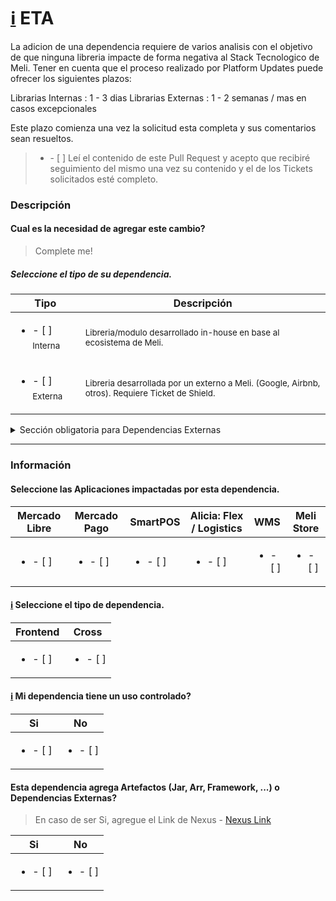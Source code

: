 # [ℹ️](https://github.com/mercadolibre/mobile-dependencies_whitelist/blob/feature/update-readme-frontend-cross/README.md#libreria-frontend-x-cross) ETA

La adicion de una dependencia requiere de varios analisis con el objetivo de que ninguna libreria impacte de forma negativa al Stack Tecnologico de Meli. Tener en cuenta que el proceso realizado por Platform Updates puede ofrecer los siguientes plazos:

Librarias Internas : 1 - 3 dias
Librarias Externas : 1 - 2 semanas / mas en casos excepcionales

Este plazo comienza una vez la solicitud esta completa y sus comentarios sean resueltos.

> <ul><li>- [ ] Leí el contenido de este Pull Request y acepto que recibiré seguimiento del mismo una vez su contenido y el de los Tickets solicitados esté completo.</li></ul>

### Descripción

#### Cual es la necesidad de agregar este cambio?

> Complete me!

##### Seleccione el tipo de su dependencia.

| Tipo | Descripción |
|-----|--------------|
| <ul><li>- [ ] <sub>Interna</sub></li></ul> | <sub>Libreria/modulo desarrollado in-house en base al ecosistema de Meli.</sub>                    |
| <ul><li>- [ ] <sub>Externa</sub></li></ul> | <sub>Libreria desarrollada por un externo a Meli. (Google, Airbnb, otros). Requiere Ticket de Shield.</sub> |

<details>
<summary>Sección obligatoria para Dependencias Externas</summary>

#### [ℹ️](https://sites.google.com/mercadolibre.com/mobile/arquitectura/allowlist) SHIELD Ticket

##### Link de los Tickets

| Descripción | Android | iOS |
|-------------|---------|-----|
| <sub>Dependencia Externa con Artefacto en Nexus</sub> | <a href="#"><sub>Upload an artifact Android to Repository</sub></a> | <a href="#"><sub>Upload an artifact iOS to Repository</sub></a> |
| <sub>Dependencia Externa</sub>            | <a href="#"><sub>External Dependency Analysis Android</sub></a>     | <a href="#"><sub>External Dependency Analysis iOS</sub></a>      |

##### Agregue el Ticket de Shield.
> [Dependency Shield Ticket]()

</details>

---

### Información

#### Seleccione las Aplicaciones impactadas por esta dependencia.

| Mercado Libre | Mercado Pago | SmartPOS | Alicia: Flex / Logistics  | WMS | Meli Store |
|---------------|----------------|------------|----------------------|-------|-----------|
| <ul><li>- [ ] </li></ul> | <ul><li>- [ ] </li></ul> | <ul><li>- [ ] </li></ul>  | <ul><li>- [ ] </li></ul>  | <ul><li>- [ ] </li></ul> | <ul><li>- [ ] </li></ul>  |

#### [ℹ️](https://github.com/mercadolibre/mobile-dependencies_whitelist/blob/feature/update-readme-frontend-cross/README.md#libreria-frontend-x-cross) Seleccione el tipo de dependencia.

| Frontend  | Cross  |
|----------|--------|
| <ul><li>- [ ] </li></ul> | <ul><li>- [ ] </li></ul> |

#### [ℹ️](https://github.com/mercadolibre/mobile-dependencies_whitelist/blob/feature/update-readme-frontend-cross/README.md#support-for-granular-dependencies) Mi dependencia tiene un uso controlado?

| Si | No |
|---|----|
| <ul><li>- [ ] </li></ul> | <ul><li>- [ ] </li></ul> |

#### Esta dependencia agrega Artefactos (Jar, Arr, Framework, ...) o Dependencias Externas?

> En caso de ser Si, agregue el Link de Nexus - [Nexus Link](www.google.com)

| Si | No |
|---|----|
| <ul><li>- [ ] </li></ul> | <ul><li>- [ ] </li></ul> |
